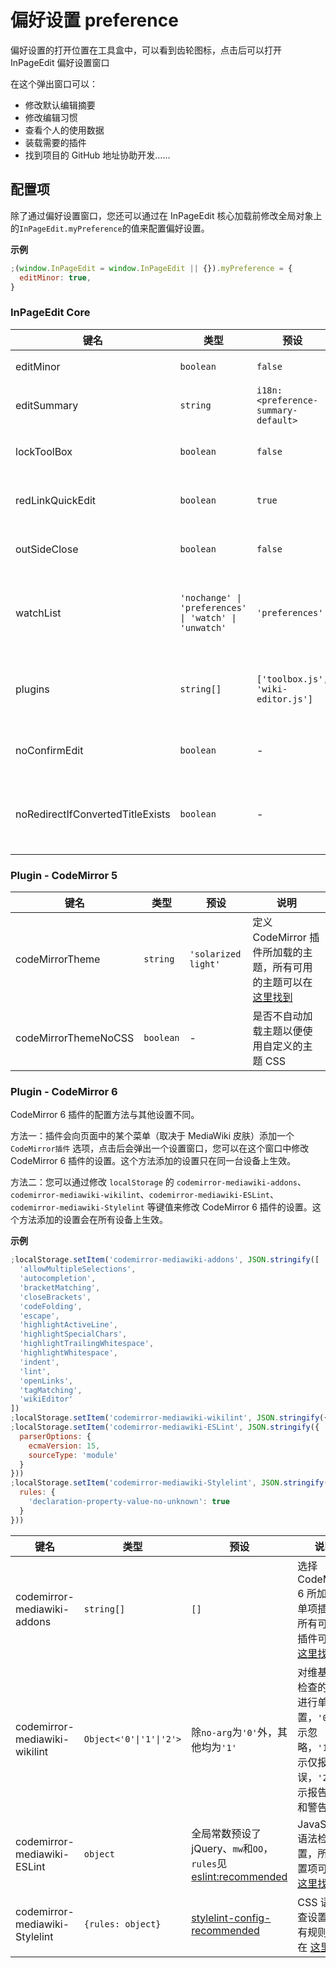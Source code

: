 # 偏好设置 preference

偏好设置的打开位置在工具盒中，可以看到齿轮图标，点击后可以打开 InPageEdit 偏好设置窗口

在这个弹出窗口可以：

- 修改默认编辑摘要
- 修改编辑习惯
- 查看个人的使用数据
- 装载需要的插件
- 找到项目的 GitHub 地址协助开发……

## 配置项

除了通过偏好设置窗口，您还可以通过在 InPageEdit 核心加载前修改全局对象上的`InPageEdit.myPreference`的值来配置偏好设置。

**示例**

```js
;(window.InPageEdit = window.InPageEdit || {}).myPreference = {
  editMinor: true,
}
```

### InPageEdit Core

| 键名                             | 类型                                                  | 预设                                | 说明                                                            |
| -------------------------------- | ----------------------------------------------------- | ----------------------------------- | --------------------------------------------------------------- |
| editMinor                        | `boolean`                                             | `false`                             | 是否预设编辑为小编辑                                            |
| editSummary                      | `string`                                              | `i18n:<preference-summary-default>` | 预设编辑摘要                                                    |
| lockToolBox                      | `boolean`                                             | `false`                             | 是否总是自动展开右下角工具盒                                    |
| redLinkQuickEdit                 | `boolean`                                             | `true`                              | 是否为红链添加快速编辑按钮                                      |
| outSideClose                     | `boolean`                                             | `false`                             | 能否通过点击编辑器外部关闭                                      |
| watchList                        | `'nochange' \| 'preferences' \| 'watch' \| 'unwatch'` | `'preferences'`                     | 分别表示：不改变监视状态、按系统设置、总是监视、从不监视        |
| plugins                          | `string[]`                                            | `['toolbox.js', 'wiki-editor.js']`  | 欲使用的插件的 ID 列表，可用插件见 <https://ipe-plugins.js.org> |
| noConfirmEdit                    | `boolean`                                             | -                                   | 是否跳过点击保存时的确认弹窗                                    |
| noRedirectIfConvertedTitleExists | `boolean`                                             | -                                   | 快速重定向检测目标页面是否存在时是否检查变体页面 (简繁检测)     |

### Plugin - CodeMirror 5

| 键名                 | 类型      | 预设                | 说明                                                                                                                                                   |
| -------------------- | --------- | ------------------- | ------------------------------------------------------------------------------------------------------------------------------------------------------ |
| codeMirrorTheme      | `string`  | `'solarized light'` | 定义 CodeMirror 插件所加载的主题，所有可用的主题可以在 [这里找到](https://www.jsdelivr.com/package/npm/codemirror?tab=files&version=5.65.1&path=theme) |
| codeMirrorThemeNoCSS | `boolean` | -                   | 是否不自动加载主题以便使用自定义的主题 CSS                                                                                                             |

### Plugin - CodeMirror 6

CodeMirror 6 插件的配置方法与其他设置不同。

方法一：插件会向页面中的某个菜单（取决于 MediaWiki 皮肤）添加一个 `CodeMirror插件` 选项，点击后会弹出一个设置窗口，您可以在这个窗口中修改 CodeMirror 6 插件的设置。这个方法添加的设置只在同一台设备上生效。

方法二：您可以通过修改 `localStorage` 的 `codemirror-mediawiki-addons`、`codemirror-mediawiki-wikilint`、`codemirror-mediawiki-ESLint`、`codemirror-mediawiki-Stylelint` 等键值来修改 CodeMirror 6 插件的设置。这个方法添加的设置会在所有设备上生效。

**示例**

```js
;localStorage.setItem('codemirror-mediawiki-addons', JSON.stringify([
  'allowMultipleSelections',
  'autocompletion',
  'bracketMatching',
  'closeBrackets',
  'codeFolding',
  'escape',
  'highlightActiveLine',
  'highlightSpecialChars',
  'highlightTrailingWhitespace',
  'highlightWhitespace',
  'indent',
  'lint',
  'openLinks',
  'tagMatching',
  'wikiEditor'
])
;localStorage.setItem('codemirror-mediawiki-wikilint', JSON.stringify({ 'no-arg': '1' }))
;localStorage.setItem('codemirror-mediawiki-ESLint', JSON.stringify({
  parserOptions: {
    ecmaVersion: 15,
    sourceType: 'module'
  }
}))
;localStorage.setItem('codemirror-mediawiki-Stylelint', JSON.stringify({
  rules: {
    'declaration-property-value-no-unknown': true
  }
}))
```

| 键名                            | 类型                    | 预设                                                                                                                                                        | 说明                                                                                                                  |
| ------------------------------ | ----------------------- | ---------------------------------------------------------------------------------------------------------------------------------------------------------- | -------------------------------------------------------------------------------------------------------------------- |
| codemirror-mediawiki-addons    | `string[]`              | `[]`                                                                                                                                                       | 选择 CodeMirror 6 所加载的单项插件，所有可用的插件可以在 [这里找到](https://github.com/bhsd-harry/wikiplus-highlight#更多插件) |
| codemirror-mediawiki-wikilint  | `Object<'0'\|'1'\|'2'>` | 除`no-arg`为`'0'`外，其他均为`'1'`                                                                                                                            | 对维基语法检查的规则进行单独设置，`'0'`表示忽略，`'1'`表示仅报告错误，`'2'`表示报告错误和警告                                     |
| codemirror-mediawiki-ESLint    | `object`                | 全局常数预设了 jQuery、`mw`和`OO`，<br>`rules`见[eslint:recommended](https://eslint.org/docs/latest/use/configure/configuration-files#using-eslintrecommended) | JavaScript 语法检查设置，所有设置项可以在 [这里找到](https://eslint.org/docs/latest/use/configure/)                        |
| codemirror-mediawiki-Stylelint | `{rules: object}`       | [stylelint-config-recommended](https://github.com/stylelint/stylelint-config-recommended)                                                                  | CSS 语法检查设置，所有规则可以在 [这里找到](https://stylelint.io/user-guide/rules/)                                        |
